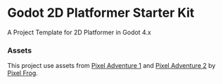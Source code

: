 # Godot 2D Platformer Starter Kit
 A Project Template for 2D Platformer in Godot 4.x


### Assets

This project use assets from [Pixel Adventure 1](https://pixelfrog-assets.itch.io/pixel-adventure-1) and [Pixel Adventure 2](https://pixelfrog-assets.itch.io/pixel-adventure-2) by [Pixel Frog](https://pixelfrog-assets.itch.io/).

